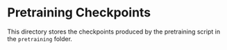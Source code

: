 # Pretraining Checkpoints

This directory stores the checkpoints produced by the pretraining script in the `pretraining` folder.
